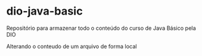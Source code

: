 # dio-java-basic
Repositório para armazenar todo o conteúdo do curso de Java Básico pela DIO

Alterando o conteudo de um arquivo de forma local 
